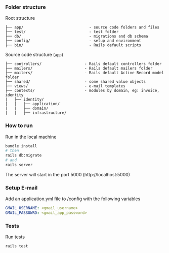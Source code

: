 ### Folder structure

Root structure

```
├── app/                             - source code folders and files
├── test/                            - test folder
├── db/                              - migrations and db schema
├── config/                          - setup and environment
├── bin/                             - Rails default scripts
```

Source code structure (`app`)

```
├── controllers/                   - Rails default controllers folder
├── mailers/                       - Rails default mailers folder
├── mailers/                       - Rails default Active Record model folder
├── shared/                        - some shared value objects
├── views/                         - e-mail templates
├── contexts/                      - modules by domain, eg: invoice, identity
|	├── identity/
|	|	├── application/
|	|	├── domain/
|	|	├── infrastructure/
```

### How to run

Run in the local machine

```bash
bundle install
# then
rails db:migrate
# and
rails server
```

The server will start in the port 5000 (http://localhost:5000)

### Setup E-mail

Add an application.yml file to /config with the following variables

```yml
GMAIL_USERNAME: <gmail_username>
GMAIL_PASSOWRD: <gmail_app_password>
```

### Tests

Run tests

```bash
rails test
```
